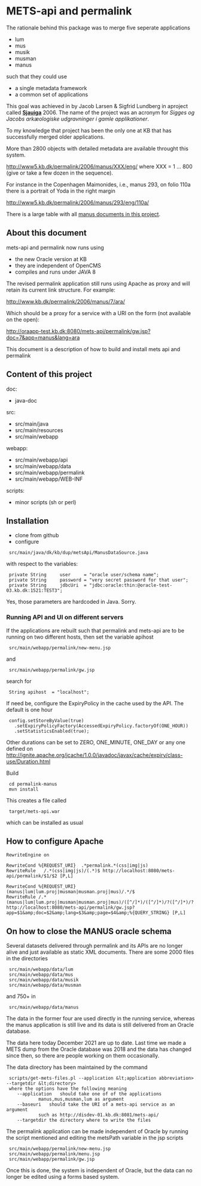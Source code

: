 
# METS-api and permalink

The rationale behind this package was to merge five seperate applications

* lum
* mus
* musik
* musman
* manus

such that they could use

* a single metadata framework
* a common set of applications

This goal was achieved in by Jacob Larsen & Sigfrid Lundberg in
aproject called
[__Sjauiga__](https://github.com/kb-dk/data-migration-2014/tree/master/sjauiga) 2006. The
name of the project was an acronym for _Sigges og Jacobs arkæologiske
udgravninger i gamle applikationer_.

To my knowledge that project has been the only one at KB that has
successfully merged older applications.

More than 2800 objects with detailed metadata are available throught this system.

http://www5.kb.dk/permalink/2006/manus/XXX/eng/ where XXX = 1 ... 800
(give or take a few dozen in the sequence).

For instance in the Copenhagen Maimonides, i.e., manus 293, on folio 110a 
there is a portrait of Yoda in the right margin

http://www5.kb.dk/permalink/2006/manus/293/eng/110a/

There is a large table with all [manus documents in this project](src/main/webapp/data/manus/all_manus.md).

## About this document

mets-api and permalink now runs using

* the new Oracle version at KB
* they are independent of OpenCMS
* compiles and runs under JAVA 8
    
The revised permalink application still runs using Apache as proxy and will retain its current link structure. For example:

http://www.kb.dk/permalink/2006/manus/7/ara/

Which should be a proxy for a service with a URI on the form (not available on the open):

http://oraapp-test.kb.dk:8080/mets-api/permalink/gw.jsp?doc=7&app=manus&lang=ara

This document is a description of how to build and install mets api and permalink

## Content of this project

doc:
 - java-doc

src:
 - src/main/java
 - src/main/resources
 - src/main/webapp

webapp:
 - src/main/webapp/api
 - src/main/webapp/data
 - src/main/webapp/permalink
 - src/main/webapp/WEB-INF
 
scripts:
 - minor scripts (sh or perl)

## Installation

* clone from github
* configure

```
 src/main/java/dk/kb/dup/metsApi/ManusDataSource.java
```

with respect to the variables:

```
 private String     user     = "oracle user/schema name";
 private String     password = "very secret password for that user";
 private String     jdbcUri  = "jdbc:oracle:thin:@oracle-test-03.kb.dk:1521:TEST3";
```
Yes, those parameters are hardcoded in Java. Sorry.

### Running API and UI on different servers

If the applications are rebuilt such that permalink and mets-api are
to be running on two different hosts, then set the variable apihost</p>

```
 src/main/webapp/permalink/new-menu.jsp
```

and

```
 src/main/webapp/permalink/gw.jsp
```

search for

```
 String apihost  = "localhost";
```

If need be, configure the ExpiryPolicy in the cache used by the API. The default is one hour

```
 config.setStoreByValue(true)
   .setExpiryPolicyFactory(AccessedExpiryPolicy.factoryOf(ONE_HOUR))
   .setStatisticsEnabled(true);
```

Other durations can be set to ZERO, ONE_MINUTE, ONE_DAY or any one defined on http://ignite.apache.org/jcache/1.0.0/javadoc/javax/cache/expiry/class-use/Duration.html

Build 

```
 cd permalink-manus
 mvn install
```

This creates a file called

```
 target/mets-api.war
```

which can be installed as usual

## How to configure Apache

```
RewriteEngine on

RewriteCond %{REQUEST_URI}  .*permalink.*(css|img|js)
RewriteRule   /.*(css|img|js)/(.*)$ http://localhost:8080/mets-api/permalink/$1/$2 [P,L]

RewriteCond %{REQUEST_URI} (manus|lum|lum.proj|musman|musman.proj|mus)/.*/$
RewriteRule /.*(manus|lum|lum.proj|musman|musman.proj|mus)/([^/]*)/([^/]*)/?([^/]*)/?  http://localhost:8080/mets-api/permalink/gw.jsp?app=$1&amp;doc=$2&amp;lang=$3&amp;page=$4&amp;%{QUERY_STRING} [P,L]

```

## On how to close the MANUS oracle schema

Several datasets delivered through permalink and its APIs are no
longer alive and just available as static XML documents. There are
some 2000 files in the directories

```
 src/main/webapp/data/lum
 src/main/webapp/data/mus
 src/main/webapp/data/musik
 src/main/webapp/data/musman
```

and 750+ in

```
 src/main/webapp/data/manus  
```

The data in the former four are used directly in the running service,
whereas the manus application is still live and its data is still
delivered from an Oracle database.

The data here today December 2021 are up to date.  Last time we made a
METS dump from the Oracle database was 2018 and the data has changed
since then, so there are people working on them occasionally.

The data directory has been maintained by the command


```
 scripts/get-mets-files.pl --application &lt;application abbreviation> --targetdir &lt;directory>
 where the options have the following meaning
	--application	should take one of of the applications 
			manus,mus,musman,lum as argument
	--baseuri	should take the URI of a mets-api service as an argument
			such as http://disdev-01.kb.dk:8081/mets-api/
	--targetdir	the directory where to write the files
```

The permalink application can be made independent of Oracle by running
the script mentioned and editing the metsPath variable in the jsp
scripts

```
 src/main/webapp/permalink/new-menu.jsp
 src/main/webapp/permalink/menu.jsp
 src/main/webapp/permalink/gw.jsp
```

Once this is done, the system is independent of Oracle, but the data
can no longer be edited using a forms based system.

